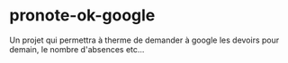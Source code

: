 # pronote-ok-google
Un projet qui permettra à therme de demander à google les devoirs pour demain, le nombre d'absences etc...
